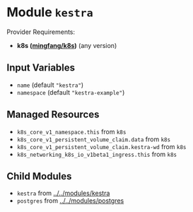 
# Module `kestra`

Provider Requirements:
* **k8s ([mingfang/k8s](https://registry.terraform.io/providers/mingfang/k8s/latest))** (any version)

## Input Variables
* `name` (default `"kestra"`)
* `namespace` (default `"kestra-example"`)

## Managed Resources
* `k8s_core_v1_namespace.this` from `k8s`
* `k8s_core_v1_persistent_volume_claim.data` from `k8s`
* `k8s_core_v1_persistent_volume_claim.kestra-wd` from `k8s`
* `k8s_networking_k8s_io_v1beta1_ingress.this` from `k8s`

## Child Modules
* `kestra` from [../../modules/kestra](../../modules/kestra)
* `postgres` from [../../modules/postgres](../../modules/postgres)

